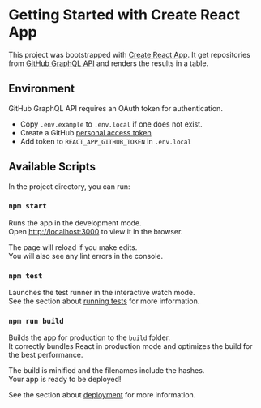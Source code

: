# Getting Started with Create React App

This project was bootstrapped with [Create React App](https://github.com/facebook/create-react-app). It get repositories from [GitHub GraphQL API](https://docs.github.com/en/graphql) and renders the results in a table.

## Environment

GitHub GraphQL API requires an OAuth token for authentication.

* Copy `.env.example` to `.env.local` if one does not exist.
* Create a GitHub [personal access token](https://docs.github.com/en/graphql/guides/forming-calls-with-graphql#authenticating-with-graphql)
* Add token to `REACT_APP_GITHUB_TOKEN` in `.env.local`

## Available Scripts

In the project directory, you can run:

### `npm start`

Runs the app in the development mode.\
Open [http://localhost:3000](http://localhost:3000) to view it in the browser.

The page will reload if you make edits.\
You will also see any lint errors in the console.

### `npm test`

Launches the test runner in the interactive watch mode.\
See the section about [running tests](https://facebook.github.io/create-react-app/docs/running-tests) for more information.

### `npm run build`

Builds the app for production to the `build` folder.\
It correctly bundles React in production mode and optimizes the build for the best performance.

The build is minified and the filenames include the hashes.\
Your app is ready to be deployed!

See the section about [deployment](https://facebook.github.io/create-react-app/docs/deployment) for more information.
